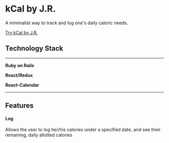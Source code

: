 # kCal by J.R.

A minimalist way to track and log one's daily caloric needs.

[Try kCal by J.R.](http://kcalbyjr.herokuapp.com/#/)

## Technology Stack

<hr></hr>

**Ruby on Rails**


**React/Redux**


**React-Calendar**
<hr></hr>


## Features

#### Log

Allows the user to log her/his calories under a specified date, and see their remaining, daily allotted calories
